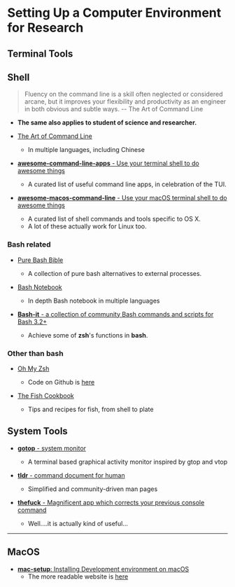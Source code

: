 # Setting Up a Computer Environment for Research

## Terminal Tools

## Shell

> Fluency on the command line is a skill often neglected or considered arcane, but it improves your flexibility and 
> productivity as an engineer in both obvious and subtle ways.  -- The Art of Command Line

* **The same also applies to student of science and researcher.**

* [The Art of Command Line](https://github.com/jlevy/the-art-of-command-line)
	- In multiple languages, including Chinese

* [__awesome-command-line-apps__ - Use your terminal shell to do awesome things](https://github.com/herrbischoff/awesome-command-line-apps)
	- A curated list of useful command line apps, in celebration of the TUI.

* [__awesome-macos-command-line__ - Use your macOS terminal shell to do awesome things](https://github.com/herrbischoff/awesome-macos-command-line)
	- A curated list of shell commands and tools specific to OS X. 
	- A lot of these actually work for Linux too.

### __Bash__ related

* [Pure Bash Bible](https://github.com/dylanaraps/pure-bash-bible)
	- A collection of pure bash alternatives to external processes.

* [Bash Notebook](https://github.com/denysdovhan/bash-handbook)
	- In depth Bash notebook in multiple languages

* [__Bash-it__ - a collection of community Bash commands and scripts for Bash 3.2+](https://github.com/Bash-it/bash-it)
	- Achieve some of __zsh__'s functions in __bash__.

### Other than __bash__

* [Oh My Zsh](https://ohmyz.sh/)
	- Code on Github is [here](https://github.com/robbyrussell/oh-my-zsh/)

* [The Fish Cookbook](https://github.com/jorgebucaran/fish-cookbook)
	- Tips and recipes for fish, from shell to plate

## System Tools

* [__gotop__ - system monitor](https://github.com/cjbassi/gotop)
	- A terminal based graphical activity monitor inspired by gtop and vtop

* [__tldr__ - command document for human](https://github.com/tldr-pages/tldr)
	- Simplified and community-driven man pages

* [__thefuck__ - Magnificent app which corrects your previous console command](https://github.com/nvbn/thefuck)
	- Well....it is actually kind of useful...

-----

## MacOS

* [__mac-setup__: Installing Development environment on macOS](https://github.com/sb2nov/mac-setup)
	- The more readable website is [here](http://sourabhbajaj.com/mac-setup/iTerm/tree.html)
